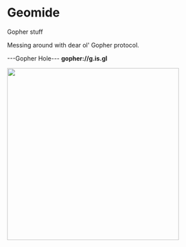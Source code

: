 # Geomide
Gopher stuff

Messing around with dear ol' Gopher protocol. 

---Gopher Hole---
<strong>gopher://g.is.gl</strong>

<img width="400px" src="https://disinfesta.it/wp-content/uploads/2017/06/product_thumb.png" />
